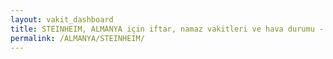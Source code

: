 ```yaml
---
layout: vakit_dashboard
title: STEINHEIM, ALMANYA için iftar, namaz vakitleri ve hava durumu - ilçe/eyalet seç
permalink: /ALMANYA/STEINHEIM/
---
```


<script type="text/javascript">
  var GLOBAL_COUNTRY = 'ALMANYA';
  var GLOBAL_CITY = 'STEINHEIM';
  var GLOBAL_STATE = '';
  var lat = 72;
  var lon = 21;
</script>
